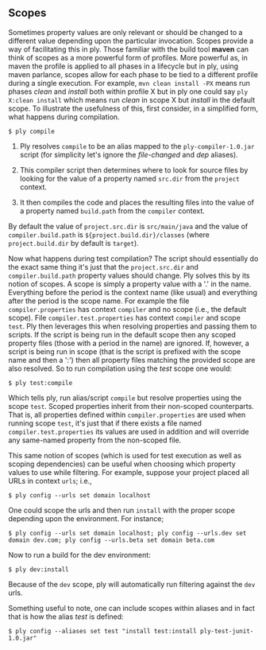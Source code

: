 Scopes
------

Sometimes property values are only relevant or should be changed to a different value depending upon the particular invocation.  Scopes provide a way of facilitating this in ply.  Those familiar with the build tool __maven__ can think of scopes as a more powerful form of profiles.  More powerful as, in maven the profile is applied to all phases in a lifecycle but in ply, using maven parlance, scopes allow for each phase to be tied to a different profile during a single execution.  For example, `mvn clean install -PX` means run phases _clean_ and _install_ both within profile X but in ply one could say `ply X:clean install` which means run _clean_ in scope X but _install_ in the default scope.  To illustrate the usefulness of this, first consider, in a simplified form, what happens during compilation. 

    $ ply compile

1) Ply resolves `compile` to be an alias mapped to the `ply-compiler-1.0.jar` script (for simplicity let's ignore the _file-changed_ and _dep_ aliases).  

2) This compiler script then determines where to look for source files by looking for the value of a property named `src.dir` from the `project` context.  

3) It then compiles the code and places the resulting files into the value of a property named `build.path` from the `compiler` context.

By default the value of `project.src.dir` is `src/main/java` and the value of `compiler.build.path` is `${project.build.dir}/classes` (where `project.build.dir` by default is `target`).

Now what happens during test compilation?  The script should essentially do the exact same thing it's just that the `project.src.dir` and `compiler.build.path` property values should change.  Ply solves this by its notion of scopes.  A scope is simply a property value with a '.' in the name.  Everything before the period is the context name (like usual) and everything after the period is the scope name.  For example the file `compiler.properties` has context `compiler` and no scope (i.e., the default scope).  File `compiler.test.properties` has context `compiler` and scope `test`.  Ply then leverages this when resolving properties and passing them to scripts.  If the script is being run in the default scope then any scoped property files (those with a period in the name) are ignored.  If, however, a script is being run in scope (that is the script is prefixed with the scope name and then a ':') then all property files matching the provided scope are also resolved.  So to run compilation using the _test_ scope one would:

    $ ply test:compile 

Which tells ply, run alias/script `compile` but resolve properties using the scope `test`.  Scoped properties inherit from their non-scoped counterparts.  That is, all properties defined within `compiler.properties` are used when running scope `test`, it's just that if there exists a file named `compiler.test.properties` its values are used in addition and will override any same-named property from the non-scoped file. 

This same notion of scopes (which is used for test execution as well as scoping dependencies) can be useful when choosing which property values to use while filtering.  For example, suppose your project placed all URLs in context `urls`; i.e.,

    $ ply config --urls set domain localhost

One could scope the urls and then run `install` with the proper scope depending upon the environment.  For instance;

    $ ply config --urls set domain localhost; ply config --urls.dev set domain dev.com; ply config --urls.beta set domain beta.com

Now to run a build for the dev environment:

    $ ply dev:install

Because of the `dev` scope, ply will automatically run filtering against the `dev` urls.  

Something useful to note, one can include scopes within aliases and in fact that is how the alias _test_ is defined:

    $ ply config --aliases set test "install test:install ply-test-junit-1.0.jar"
